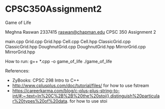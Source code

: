 # CPSC350Assignment2
Game of Life

Meghna Raswan
2337415
raswan@chapman.edu
CPSC 350
Assignment 2

main.cpp
Grid.cpp
Grid.hpp
Cell.cpp
Cell.hpp
ClassicGrid.cpp
ClassicGrid.hpp
DoughnutGrid.cpp
DoughnutGrid.hpp
MirrorGrid.cpp
MirrorGrid.hpp

How to run:
g++ *.cpp -o game_of_life
./game_of_life

References:
- ZyBooks: CPSC 298 Intro to C++
- http://www.cplusplus.com/doc/tutorial/files/ for how to use fstream
- https://careerkarma.com/blog/c-plus-plus-string-to-int/#:~:text=In%20C%2B%2B%20the%20stoi(),distinguish%20particular%20types%20of%20data. for how to use stoi
